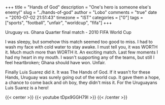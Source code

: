 +++
title = "Hands of God"
description = "One's hero is someone else's enemy!"
slug = "../hands-of-god"
author = "Lobo"
comments = "true"
date = "2010-07-02 21:51:43"
timezone = "IST"
categories = ["0"]
tags = ["sports", "football", "unfair", "worldcup", "fifa"]
+++

Uruguay vs. Ghana
Quarter final match - 2010 FIFA World Cup

I was sleepy, but somehow this match seemed too good to miss. I had to wash my face with cold water to stay awake. I must tell you, it was WORTH it. Much much more than WORTH it. An exciting match. Last few moments I had my heart in my mouth. I wasn't supporting any of the teams, but still I feel heartbroken; Ghana should have won. Unfair.

Finally Luis Suarez did it. It was The Hands of God. If it wasn't for these Hands, Uruguay was surely going out of the world cup. It gave them a hope, a chance to come back and oh boy, they didn't miss it. For the Uruguayans Luis Suarez is a hero!

{{< center >}}
{{< youtube tDpx9GGH79I >}}
{{< /center >}}
